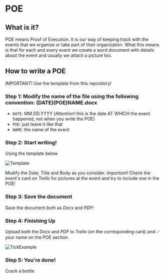 # POE

## What is it?

POE means Proof of Execution. It is our way of keeping track with the events that we organize or take part of their organization. What this means is that for each and every event we create a word document with details about the event and usually we attach a picture too. 

## How to write a POE

*IMPORTANT!*
Use the template from this repository!

### Step 1: Modify the name of the file using the following convention: (DATE)(POE)NAME.docx

 * `DATE`: MM.DD.YYYY  (*Attention!* this is the date AT WHICH the event happened, not when you write the POE)
 * `POE`: just leave it like that
 * `NAME`: the name of the event

### Step 2: Start writing!

Using the template below

![Template](https://github.com/microsoft-dx/msp-fundamentals/blob/master/Images/POE-1.png)

Modify the Date, Title and Body as you consider. 
*Important!* Check the event's card on *Trello* for pictures at the event and try to include one in the POE!

### Step 3: Save the document

Save the document *both* as *Docx* and *PDF*!

### Step 4: Finishing Up

Upload both the *Docx* and *PDF* to *Trello* (on the corresponding card) and :white_check_mark: your name on the POE section.

![TickExample](https://github.com/microsoft-dx/msp-fundamentals/blob/master/Images/POE-2.PNG)

### Step 5: You're done!

Crack a bottle

